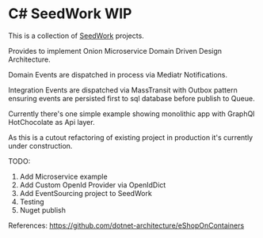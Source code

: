 # C# SeedWork WIP
This is a collection of [SeedWork](https://docs.microsoft.com/en-us/dotnet/architecture/microservices/microservice-ddd-cqrs-patterns/seedwork-domain-model-base-classes-interfaces) projects.

Provides to implement Onion Microservice Domain Driven Design Architecture.

Domain Events are dispatched in process via Mediatr Notifications.

Integration Events are dispatched via MassTransit with Outbox pattern ensuring events are persisted first to sql database before publish to Queue.

Currently there's one simple example showing monolithic app with GraphQl HotChocolate as Api layer.

As this is a cutout refactoring of existing project in production it's currently under construction.

TODO:

1. Add Microservice example
1. Add Custom OpenId Provider via OpenIdDict
1. Add EventSourcing project to SeedWork
1. Testing
1. Nuget publish


References:
https://github.com/dotnet-architecture/eShopOnContainers
